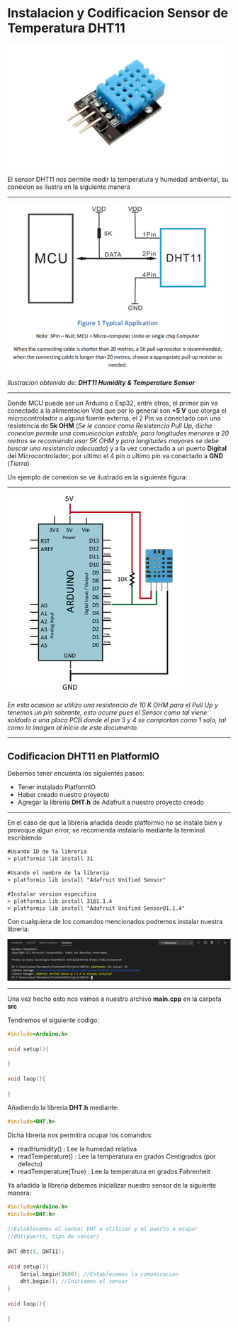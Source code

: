 # Instalacion y Codificacion Sensor de Temperatura DHT11

![](Sensor.jpg)

El sensor DHT11 nos permite medir la temperatura y humedad ambiental, su conexion se ilustra en la siguiente manera

***

![](IlustracionDHT11.png)

*Ilustracion obtenida de: **DHT11 Humidity & Temperature Sensor***

***

Donde MCU puede ser un Arduino o Esp32, entre otros, el primer pin va conectado a la alimentacion Vdd que por lo general son **+5 V** que otorga el microcontrolador o alguna fuente externa, el 2 Pin va conectado con una resistencia de **5k OHM** (*Se le conoce como Resistencia Pull Up, dicha conexion permite una comunicacion estable, para longitudes menores a 20 metros se recomienda usar 5K OHM y para longitudes mayores se debe buscar una resistencia adecuada*) y a la vez conectado a un puerto **Digital** del Microcontrolador; por ultimo el 4 pin o ultimo pin va conectado a **GND** (*Tierra*)

Un ejemplo de conexion se ve ilustrado en la siguiente figura:

***

![](ejemplo.png)

*En esta ocasion se utilizo una resistencia de 10 K OHM para el Pull Up y tenemos un pin sobrante, esto ocurre pues el Sensor como tal viene soldado a una placa PCB donde el pin 3 y 4 se comportan como 1 solo, tal como la imagen al inicio de este documento.*

***

## Codificacion DHT11 en PlatformIO

Debemos tener encuenta los siguientes pasos:

- Tener instalado PlatformIO
- Haber creado nuestro proyecto
- Agregar la libreria **DHT.h** de Adafruit a nuestro proyecto creado

***
En el caso de que la libreria añadida desde platformio no se instale bien y provoque algun error, se recomienda instalarlo mediante la terminal escribiendo

```
#Usando ID de la libreria
> platformio lib install 31

#Usando el nombre de la libreria
> platformio lib install "Adafruit Unified Sensor"

#Instalar version especifica
> platformio lib install 31@1.1.4
> platformio lib install "Adafruit Unified Sensor@1.1.4"

```
Con cualquiera de los comandos mencionados podremos instalar nuestra libreria:

![](Terminal.png)

***
Una vez hecho esto nos vamos a nuestro archivo **main.cpp** en la carpeta **src**

Tendremos el siguiente codigo:

```cpp
#include<Arduino.h>

void setup(){

}

void loop(){

}
```
Añadiendo la libreria **DHT.h** mediante:

```cpp
#include<DHT.h>
```

Dicha libreria nos permitira ocupar los comandos:

- readHumidity() : Lee la humedad relativa
- readTemperature() : Lee la temperatura en grados Centigrados (por defecto)
- readTemperature(True) : Lee la temperatura en grados Fahrenheit

Ya añadida la libreria debemos inicializar nuestro sensor de la siguiente manera:

```cpp
#include<Arduino.h>
#include<DHT.h>

//Establecemos el sensor DHT a utilizar y el puerto a ocupar
//dht(puerto, tipo de sensor)

DHT dht(5, DHT11);

void setup(){
    Serial.begin(9600); //Establecemos la comunicacion
    dht.begin(); //Iniciamos el sensor
}

void loop(){

}
```
